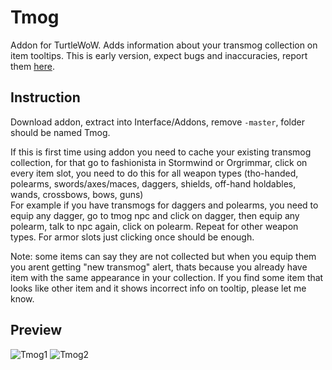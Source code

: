 # Tmog
Addon for TurtleWoW. Adds information about your transmog collection on item tooltips. This is early version, expect bugs and inaccuracies, report them [here](https://github.com/Otari98/Tmog/issues).
## Instruction
Download addon, extract into Interface/Addons, remove ```-master```, folder should be named Tmog.<br>

If this is first time using addon you need to cache your existing transmog collection, for that go to fashionista in Stormwind or Orgrimmar, click on every item slot, you need to do this for all weapon types (tho-handed, polearms, swords/axes/maces, daggers, shields, off-hand holdables, wands, crossbows, bows, guns)<br>
For example if you have transmogs for daggers and polearms, you need to equip any dagger, go to tmog npc and click on dagger, then equip any polearm, talk to npc again, click on polearm. Repeat for other weapon types.
For armor slots just clicking once should be enough.

Note: some items can say they are not collected but when you equip them you arent getting "new transmog" alert, thats because you already have item with the same appearance in your collection. If you find some item that looks like other item and it shows incorrect info on tooltip, please let me know.
## Preview
![Tmog1](https://github.com/user-attachments/assets/1b564394-76fa-48e0-b361-25edfbb8f392)
![Tmog2](https://github.com/user-attachments/assets/44acc996-b55f-49df-b6a3-e2136dbdacd8)
